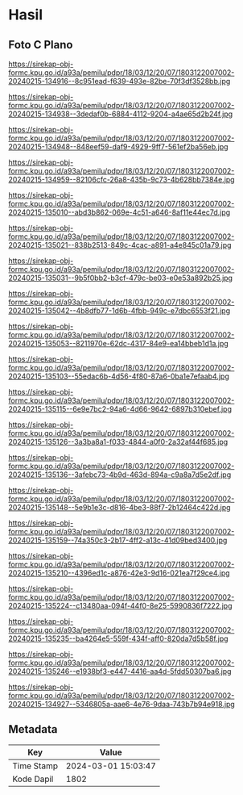 # Hasil

## Foto C Plano

https://sirekap-obj-formc.kpu.go.id/a93a/pemilu/pdpr/18/03/12/20/07/1803122007002-20240215-134916--8c951ead-f639-493e-82be-70f3df3528bb.jpg

https://sirekap-obj-formc.kpu.go.id/a93a/pemilu/pdpr/18/03/12/20/07/1803122007002-20240215-134938--3dedaf0b-6884-4112-9204-a4ae65d2b24f.jpg

https://sirekap-obj-formc.kpu.go.id/a93a/pemilu/pdpr/18/03/12/20/07/1803122007002-20240215-134948--848eef59-daf9-4929-9ff7-561ef2ba56eb.jpg

https://sirekap-obj-formc.kpu.go.id/a93a/pemilu/pdpr/18/03/12/20/07/1803122007002-20240215-134959--82106cfc-26a8-435b-9c73-4b628bb7384e.jpg

https://sirekap-obj-formc.kpu.go.id/a93a/pemilu/pdpr/18/03/12/20/07/1803122007002-20240215-135010--abd3b862-069e-4c51-a646-8af11e44ec7d.jpg

https://sirekap-obj-formc.kpu.go.id/a93a/pemilu/pdpr/18/03/12/20/07/1803122007002-20240215-135021--838b2513-849c-4cac-a891-a4e845c01a79.jpg

https://sirekap-obj-formc.kpu.go.id/a93a/pemilu/pdpr/18/03/12/20/07/1803122007002-20240215-135031--9b5f0bb2-b3cf-479c-be03-e0e53a892b25.jpg

https://sirekap-obj-formc.kpu.go.id/a93a/pemilu/pdpr/18/03/12/20/07/1803122007002-20240215-135042--4b8dfb77-1d6b-4fbb-949c-e7dbc6553f21.jpg

https://sirekap-obj-formc.kpu.go.id/a93a/pemilu/pdpr/18/03/12/20/07/1803122007002-20240215-135053--8211970e-62dc-4317-84e9-ea14bbeb1d1a.jpg

https://sirekap-obj-formc.kpu.go.id/a93a/pemilu/pdpr/18/03/12/20/07/1803122007002-20240215-135103--55edac6b-4d56-4f80-87a6-0ba1e7efaab4.jpg

https://sirekap-obj-formc.kpu.go.id/a93a/pemilu/pdpr/18/03/12/20/07/1803122007002-20240215-135115--6e9e7bc2-94a6-4d66-9642-6897b310ebef.jpg

https://sirekap-obj-formc.kpu.go.id/a93a/pemilu/pdpr/18/03/12/20/07/1803122007002-20240215-135126--3a3ba8a1-f033-4844-a0f0-2a32af44f685.jpg

https://sirekap-obj-formc.kpu.go.id/a93a/pemilu/pdpr/18/03/12/20/07/1803122007002-20240215-135136--3afebc73-4b9d-463d-894a-c9a8a7d5e2df.jpg

https://sirekap-obj-formc.kpu.go.id/a93a/pemilu/pdpr/18/03/12/20/07/1803122007002-20240215-135148--5e9b1e3c-d816-4be3-88f7-2b12464c422d.jpg

https://sirekap-obj-formc.kpu.go.id/a93a/pemilu/pdpr/18/03/12/20/07/1803122007002-20240215-135159--74a350c3-2b17-4ff2-a13c-41d09bed3400.jpg

https://sirekap-obj-formc.kpu.go.id/a93a/pemilu/pdpr/18/03/12/20/07/1803122007002-20240215-135210--4396ed1c-a876-42e3-9d16-021ea7f29ce4.jpg

https://sirekap-obj-formc.kpu.go.id/a93a/pemilu/pdpr/18/03/12/20/07/1803122007002-20240215-135224--c13480aa-094f-44f0-8e25-5990836f7222.jpg

https://sirekap-obj-formc.kpu.go.id/a93a/pemilu/pdpr/18/03/12/20/07/1803122007002-20240215-135235--ba4264e5-559f-434f-aff0-820da7d5b58f.jpg

https://sirekap-obj-formc.kpu.go.id/a93a/pemilu/pdpr/18/03/12/20/07/1803122007002-20240215-135246--e1938bf3-e447-4416-aa4d-5fdd50307ba6.jpg

https://sirekap-obj-formc.kpu.go.id/a93a/pemilu/pdpr/18/03/12/20/07/1803122007002-20240215-134927--5346805a-aae6-4e76-9daa-743b7b94e918.jpg


## Metadata

| Key        | Value               |
| ---------- | ------------------- |
| Time Stamp | 2024-03-01 15:03:47 |
| Kode Dapil | 1802                |



